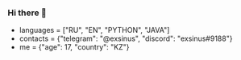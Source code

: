 ### Hi there 👋
- languages = ["RU", "EN", "PYTHON", "JAVA"]
- contacts = {"telegram": "@exsinus", "discord": "exsinus#9188"}
- me = {"age": 17, "country": "KZ"}
